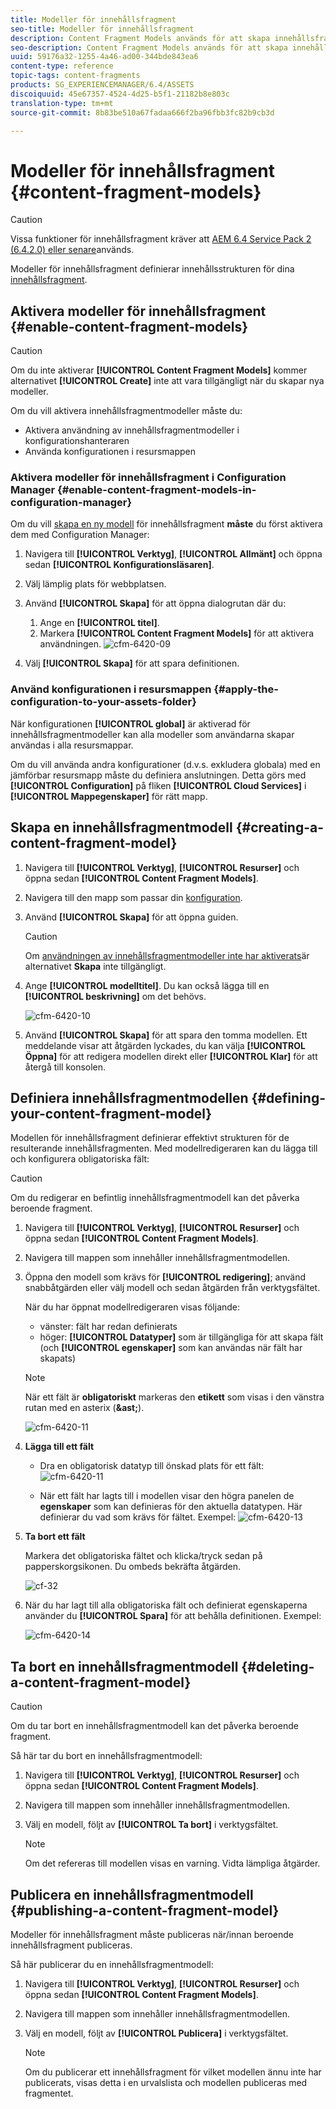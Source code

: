 ```yaml
---
title: Modeller för innehållsfragment
seo-title: Modeller för innehållsfragment
description: Content Fragment Models används för att skapa innehållsfragment med strukturerat innehåll.
seo-description: Content Fragment Models används för att skapa innehållsfragment med strukturerat innehåll.
uuid: 59176a32-1255-4a46-ad00-344bde843ea6
content-type: reference
topic-tags: content-fragments
products: SG_EXPERIENCEMANAGER/6.4/ASSETS
discoiquuid: 45e67357-4524-4d25-b5f1-21182b8e803c
translation-type: tm+mt
source-git-commit: 8b83be510a67fadaa666f2ba96fbb3fc82b9cb3d

---
```



# Modeller för innehållsfragment {#content-fragment-models}

>[!CAUTION]
>
>Vissa funktioner för innehållsfragment kräver att [AEM 6.4 Service Pack 2 (6.4.2.0) eller senare](../release-notes/sp-release-notes.md)används.

Modeller för innehållsfragment definierar innehållsstrukturen för dina [innehållsfragment](content-fragments.md).

## Aktivera modeller för innehållsfragment {#enable-content-fragment-models}

>[!CAUTION]
>
>Om du inte aktiverar **[!UICONTROL Content Fragment Models]** kommer alternativet **[!UICONTROL Create]** inte att vara tillgängligt när du skapar nya modeller.

Om du vill aktivera innehållsfragmentmodeller måste du:

* Aktivera användning av innehållsfragmentmodeller i konfigurationshanteraren
* Använda konfigurationen i resursmappen

### Aktivera modeller för innehållsfragment i Configuration Manager {#enable-content-fragment-models-in-configuration-manager}

Om du vill [skapa en ny modell](#creating-a-content-fragment-model) för innehållsfragment **måste** du först aktivera dem med Configuration Manager:

1. Navigera till **[!UICONTROL Verktyg]**, **[!UICONTROL Allmänt]** och öppna sedan **[!UICONTROL Konfigurationsläsaren]**.
1. Välj lämplig plats för webbplatsen.
1. Använd **[!UICONTROL Skapa]** för att öppna dialogrutan där du:

   1. Ange en **[!UICONTROL titel]**.
   1. Markera **[!UICONTROL Content Fragment Models]** för att aktivera användningen.
   ![cfm-6420-09](assets/cfm-6420-09.png)

1. Välj **[!UICONTROL Skapa]** för att spara definitionen.

### Använd konfigurationen i resursmappen {#apply-the-configuration-to-your-assets-folder}

När konfigurationen **[!UICONTROL global]** är aktiverad för innehållsfragmentmodeller kan alla modeller som användarna skapar användas i alla resursmappar.

Om du vill använda andra konfigurationer (d.v.s. exkludera globala) med en jämförbar resursmapp måste du definiera anslutningen. Detta görs med **[!UICONTROL Configuration]** på fliken **[!UICONTROL Cloud Services]** i **[!UICONTROL Mappegenskaper]** för rätt mapp.

## Skapa en innehållsfragmentmodell {#creating-a-content-fragment-model}

1. Navigera till **[!UICONTROL Verktyg]**, **[!UICONTROL Resurser]** och öppna sedan **[!UICONTROL Content Fragment Models]**.
1. Navigera till den mapp som passar din [konfiguration](#enable-content-fragment-models).
1. Använd **[!UICONTROL Skapa]** för att öppna guiden.

   >[!CAUTION]
   >
   >Om [användningen av innehållsfragmentmodeller inte har aktiverats](#enable-content-fragment-models)är alternativet **Skapa** inte tillgängligt.

1. Ange **[!UICONTROL modelltitel]**. Du kan också lägga till en **[!UICONTROL beskrivning]** om det behövs.

   ![cfm-6420-10](assets/cfm-6420-10.png)

1. Använd **[!UICONTROL Skapa]** för att spara den tomma modellen. Ett meddelande visar att åtgärden lyckades, du kan välja **[!UICONTROL Öppna]** för att redigera modellen direkt eller **[!UICONTROL Klar]** för att återgå till konsolen.

## Definiera innehållsfragmentmodellen {#defining-your-content-fragment-model}

Modellen för innehållsfragment definierar effektivt strukturen för de resulterande innehållsfragmenten. Med modellredigeraren kan du lägga till och konfigurera obligatoriska fält:

>[!CAUTION]
>
>Om du redigerar en befintlig innehållsfragmentmodell kan det påverka beroende fragment.

1. Navigera till **[!UICONTROL Verktyg]**, **[!UICONTROL Resurser]** och öppna sedan **[!UICONTROL Content Fragment Models]**.

1. Navigera till mappen som innehåller innehållsfragmentmodellen.
1. Öppna den modell som krävs för **[!UICONTROL redigering]**; använd snabbåtgärden eller välj modell och sedan åtgärden från verktygsfältet.

   När du har öppnat modellredigeraren visas följande:

   * vänster: fält har redan definierats
   * höger: **[!UICONTROL Datatyper]** som är tillgängliga för att skapa fält (och **[!UICONTROL egenskaper]** som kan användas när fält har skapats)
   >[!NOTE]
   >
   >När ett fält är **obligatoriskt** markeras den **etikett** som visas i den vänstra rutan med en asterix (**&amp;ast;**).

   ![cfm-6420-11](assets/cfm-6420-12.png)

1. **Lägga till ett fält**

   * Dra en obligatorisk datatyp till önskad plats för ett fält:
   ![cfm-6420-11](assets/cfm-6420-11.png)

   * När ett fält har lagts till i modellen visar den högra panelen de **egenskaper** som kan definieras för den aktuella datatypen. Här definierar du vad som krävs för fältet. Exempel:
   ![cfm-6420-13](assets/cfm-6420-13.png)

1. **Ta bort ett fält**

   Markera det obligatoriska fältet och klicka/tryck sedan på papperskorgsikonen. Du ombeds bekräfta åtgärden.

   ![cf-32](assets/cf-32.png)

1. När du har lagt till alla obligatoriska fält och definierat egenskaperna använder du **[!UICONTROL Spara]** för att behålla definitionen. Exempel:

   ![cfm-6420-14](assets/cfm-6420-14.png)

## Ta bort en innehållsfragmentmodell {#deleting-a-content-fragment-model}

>[!CAUTION]
>
>Om du tar bort en innehållsfragmentmodell kan det påverka beroende fragment.

Så här tar du bort en innehållsfragmentmodell:

1. Navigera till **[!UICONTROL Verktyg]**, **[!UICONTROL Resurser]** och öppna sedan **[!UICONTROL Content Fragment Models]**.

1. Navigera till mappen som innehåller innehållsfragmentmodellen.
1. Välj en modell, följt av **[!UICONTROL Ta bort]** i verktygsfältet.

   >[!NOTE]
   >
   >Om det refereras till modellen visas en varning. Vidta lämpliga åtgärder.

## Publicera en innehållsfragmentmodell {#publishing-a-content-fragment-model}

Modeller för innehållsfragment måste publiceras när/innan beroende innehållsfragment publiceras.

Så här publicerar du en innehållsfragmentmodell:

1. Navigera till **[!UICONTROL Verktyg]**, **[!UICONTROL Resurser]** och öppna sedan **[!UICONTROL Content Fragment Models]**.

1. Navigera till mappen som innehåller innehållsfragmentmodellen.
1. Välj en modell, följt av **[!UICONTROL Publicera]** i verktygsfältet.

   >[!NOTE]
   >
   >Om du publicerar ett innehållsfragment för vilket modellen ännu inte har publicerats, visas detta i en urvalslista och modellen publiceras med fragmentet.

